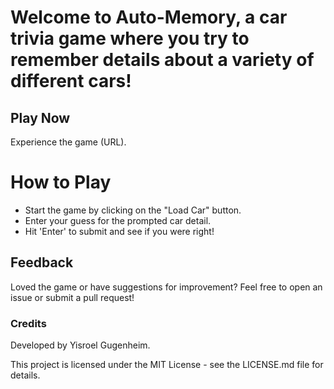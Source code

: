 

# Welcome to Auto-Memory, a car trivia game where you try to remember details about a variety of different cars!

## Play Now
Experience the game (URL).

# How to Play
- Start the game by clicking on the "Load Car" button.
- Enter your guess for the prompted car detail.
- Hit 'Enter' to submit and see if you were right!

## Feedback
Loved the game or have suggestions for improvement? Feel free to open an issue or submit a pull request!

### Credits
Developed by Yisroel Gugenheim.

This project is licensed under the MIT License - see the LICENSE.md file for details.
